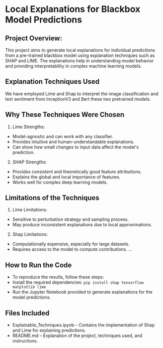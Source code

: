 # Local Explanations for Blackbox Model Predictions

## Project Overview:
This project aims to generate local explanations for individual predictions from a pre-trained blackbox model using explanation techniques such as SHAP and LIME. The explanations help in understanding model behavior and providing interpretability in complex machine learning models.

## Explanation Techniques Used
We have employed Lime and Shap to interpret the image classification and text sentiment from InceptionV3 and Bert these two pretrained models.

## Why These Techniques Were Chosen
1. Lime Strengths:
* Model-agnostic and can work with any classifier.
* Provides intuitive and human-understandable explanations.
* Can show how small changes to input data affect the model's prediction.
2. SHAP Strengths:
* Provides consistent and theoretically good feature attributions.
* Explains the global and local importance of features.
* Works well for complex deep learning models.

## Limitations of the Techniques
1. Lime Limitations:
* Sensitive to perturbation strategy and sampling process.
* May produce inconsistent explanations due to local approximations.
2. Shap Limitations:
* Computationally expensive, especially for large datasets.
* Requires access to the model to compute contributions.
  ...

## How to Run the Code
* To reproduce the results, follow these steps:
* Install the required dependencies:
```pip install shap tensorflow matplotlib lime```
* Run the Jupyter Notebook provided to generate explanations for the model predictions.

## Files Included
* Explainable_Techniques.ipynb – Contains the implementation of Shap and Lime for explaining predictions.
* README.md – Explanation of the project, techniques used, and instructions.

